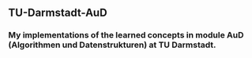## TU-Darmstadt-AuD

### My implementations of the learned concepts in module AuD (Algorithmen und Datenstrukturen) at TU Darmstadt.
